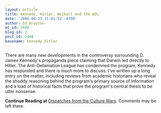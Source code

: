 ```yaml
---
layout: article
title: Kennedy, Hitler, Weikart and the ADL
date: '2006-08-23 11:01:52 -0700'
author: Ed Brayton
mt_id: 2448
blog_id: 2
post_id: 2448
basename: kennedy_hitler
---
```

There are many new developments in the controversy surrounding D. James Kennedy's propaganda piece claiming that Darwin led directly to Hitler. The Anti-Defamation League has condemned the program, Kennedy has responded and there is much more to discuss. I've written up a long entry on the matter, including reviews from academic historians who reveal the shoddy reasoning behind the program's primary source of information and a load of historical facts that prove the program's central thesis to be utter nonsense.

**Continue Reading at** [Dispatches from the Culture Wars](http://scienceblogs.com/dispatches/2006/08/adl_blasts_kennedy_program.php). Comments may be left there.
